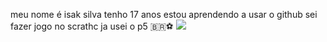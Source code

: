 meu nome é isak silva tenho 17 anos 
estou aprendendo a usar o github
sei fazer jogo no scrathc
ja usei o p5 🇧🇷⚽
<img src ="https://encrypted-tbn0.gstatic.com/images?q=tbn:ANd9GcTaQ9ipcu5EN7LdkTc5fieKcUtkkdJbyPGdDoUbndfevw&s">
